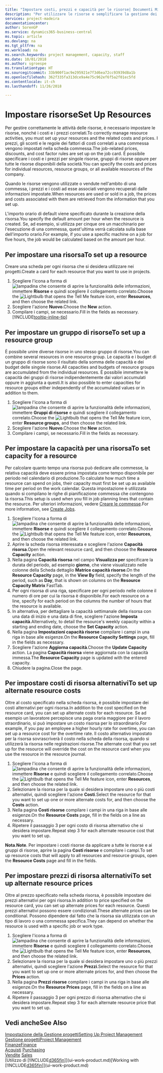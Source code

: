 ```yaml
---
title: "Impostare costi, prezzi e capacità per le risorse| Documenti Microsoft"
description: "Per utilizzare le risorse e semplificare la gestione dei progetti, specificare i costi e i prezzi per le singole risorse o i gruppi di risorse e impostare la capacità della risorsa."
services: project-madeira
documentationcenter: 
author: SorenGP
ms.service: dynamics365-business-central
ms.topic: article
ms.devlang: na
ms.tgt_pltfrm: na
ms.workload: na
ms.search.keywords: project management, capacity, staff
ms.date: 10/01/2018
ms.author: sgroespe
ms.translationtype: HT
ms.sourcegitcommit: 33b900f1ac9e295921e7f3d6ea72cc93939d8a1b
ms.openlocfilehash: 362f335fa313dce9a4e75c962ef6f5a2f01ec5fd
ms.contentlocale: it-ch
ms.lasthandoff: 11/26/2018

---
```

# <a name="set-up-resources"></a><span data-ttu-id="7c165-103">Impostare risorse</span><span class="sxs-lookup"><span data-stu-id="7c165-103">Set Up Resources</span></span>
<span data-ttu-id="7c165-104">Per gestire correttamente le attività delle risorse, è necessario impostare le risorse, nonché i costi e i prezzi correlati.</span><span class="sxs-lookup"><span data-stu-id="7c165-104">To correctly manage resource activities, you must set up your resources and the related costs and prices.</span></span> <span data-ttu-id="7c165-105">I prezzi, gli sconti e le regole dei fattori di costi correlati a una commessa vengono impostati nella scheda commessa.</span><span class="sxs-lookup"><span data-stu-id="7c165-105">The job-related prices, discounts, and cost factor rules are set up on the job card.</span></span> <span data-ttu-id="7c165-106">È possibile specificare i costi e i prezzi per singole risorse, gruppi di risorse oppure per tutte le risorse disponibili della società.</span><span class="sxs-lookup"><span data-stu-id="7c165-106">You can specify the costs and prices for individual resources, resource groups, or all available resources of the company.</span></span>

<span data-ttu-id="7c165-107">Quando le risorse vengono utilizzate o vendute nell'ambito di una commessa, i prezzi e i costi ad esse associati vengono recuperati dalle informazioni impostate.</span><span class="sxs-lookup"><span data-stu-id="7c165-107">When resources are used or sold in a job, the prices and costs associated with them are retrieved from the information that you set up.</span></span>

<span data-ttu-id="7c165-108">L'importo orario di default viene specificato durante la creazione della risorsa.</span><span class="sxs-lookup"><span data-stu-id="7c165-108">You specify the default amount per hour when the resource is created.</span></span> <span data-ttu-id="7c165-109">Se, ad esempio, si utilizza per cinque ore un macchinario per l'esecuzione di una commessa, quest'ultima verrà calcolata sulla base dell'importo orario.</span><span class="sxs-lookup"><span data-stu-id="7c165-109">For example, if you use a specific machine on a job for five hours, the job would be calculated based on the amount per hour.</span></span>

## <a name="to-set-up-a-resource"></a><span data-ttu-id="7c165-110">Per impostare una risorsa</span><span class="sxs-lookup"><span data-stu-id="7c165-110">To set up a resource</span></span>
<span data-ttu-id="7c165-111">Creare una scheda per ogni risorsa che si desidera utilizzare nei progetti.</span><span class="sxs-lookup"><span data-stu-id="7c165-111">Create a card for each resource that you want to use in projects.</span></span>

1. <span data-ttu-id="7c165-112">Scegliere l'icona a forma di ![lampadina che consente di aprire la funzionalità delle informazioni](media/ui-search/search_small.png "Informazioni sull'operazione che si desidera eseguire"), immettere **Risorse** e quindi scegliere il collegamento correlato.</span><span class="sxs-lookup"><span data-stu-id="7c165-112">Choose the ![Lightbulb that opens the Tell Me feature](media/ui-search/search_small.png "Tell me what you want to do") icon, enter **Resources**, and then choose the related link.</span></span>
2. <span data-ttu-id="7c165-113">Scegliere l'azione **Nuovo**.</span><span class="sxs-lookup"><span data-stu-id="7c165-113">Choose the **New** action.</span></span>
3. <span data-ttu-id="7c165-114">Compilare i campi, se necessario.</span><span class="sxs-lookup"><span data-stu-id="7c165-114">Fill in the fields as necessary.</span></span> [!INCLUDE[tooltip-inline-tip](includes/tooltip-inline-tip_md.md)]  

## <a name="to-set-up-a-resource-group"></a><span data-ttu-id="7c165-115">Per impostare un gruppo di risorse</span><span class="sxs-lookup"><span data-stu-id="7c165-115">To set up a resource group</span></span>
<span data-ttu-id="7c165-116">È possibile unire diverse risorse in uno stesso gruppo di risorse.</span><span class="sxs-lookup"><span data-stu-id="7c165-116">You can combine several resources in one resource group.</span></span> <span data-ttu-id="7c165-117">Le capacità e i budget di un gruppo di risorse sono il risultato della somma delle capacità e dei budget delle singole risorse.</span><span class="sxs-lookup"><span data-stu-id="7c165-117">All capacities and budgets of resource groups are accumulated from the individual resources.</span></span> <span data-ttu-id="7c165-118">È possibile immettere le capacità dei gruppi di risorse indipendentemente dai valori accumulati oppure in aggiunta a questi.</span><span class="sxs-lookup"><span data-stu-id="7c165-118">It is also possible to enter capacities for resource groups either independently of the accumulated values or in addition to them.</span></span>

1. <span data-ttu-id="7c165-119">Scegliere l'icona a forma di ![lampadina che consente di aprire la funzionalità delle informazioni](media/ui-search/search_small.png "Informazioni sull'operazione che si desidera eseguire"), immettere **Gruppi di risorse** e quindi scegliere il collegamento correlato.</span><span class="sxs-lookup"><span data-stu-id="7c165-119">Choose the ![Lightbulb that opens the Tell Me feature](media/ui-search/search_small.png "Tell me what you want to do") icon, enter **Resource groups**, and then choose the related link.</span></span>
2. <span data-ttu-id="7c165-120">Scegliere l'azione **Nuovo**.</span><span class="sxs-lookup"><span data-stu-id="7c165-120">Choose the **New** action.</span></span>
3. <span data-ttu-id="7c165-121">Compilare i campi, se necessario.</span><span class="sxs-lookup"><span data-stu-id="7c165-121">Fill in the fields as necessary.</span></span>

## <a name="to-set-capacity-for-a-resource"></a><span data-ttu-id="7c165-122">Per impostare la capacità per una risorsa</span><span class="sxs-lookup"><span data-stu-id="7c165-122">To set capacity for a resource</span></span>
<span data-ttu-id="7c165-123">Per calcolare quanto tempo una risorsa può dedicare alle commesse, la relativa capacità deve essere prima impostata come tempo disponibile per periodo nel calendario di produzione.</span><span class="sxs-lookup"><span data-stu-id="7c165-123">To calculate how much time a resource can spend on jobs, their capacity must first be set up as available time per period on the work calendar.</span></span> <span data-ttu-id="7c165-124">Questa impostazione è utilizzata quando si compilano le righe di pianificazione commessa che contengono la risorsa.</span><span class="sxs-lookup"><span data-stu-id="7c165-124">This setup is used when you fill in job planning lines that contain the resource.</span></span> <span data-ttu-id="7c165-125">Per ulteriori informazioni, vedere [Creare le commesse](projects-how-create-jobs.md).</span><span class="sxs-lookup"><span data-stu-id="7c165-125">For more information, see [Create Jobs](projects-how-create-jobs.md).</span></span>

1. <span data-ttu-id="7c165-126">Scegliere l'icona a forma di ![lampadina che consente di aprire la funzionalità delle informazioni](media/ui-search/search_small.png "Informazioni sull'operazione che si desidera eseguire"), immettere **Risorse** e quindi scegliere il collegamento correlato.</span><span class="sxs-lookup"><span data-stu-id="7c165-126">Choose the ![Lightbulb that opens the Tell Me feature](media/ui-search/search_small.png "Tell me what you want to do") icon, enter **Resources**, and then choose the related link.</span></span>
2. <span data-ttu-id="7c165-127">Aprire la scheda risorsa interessata e scegliere l'azione **Capacità risorsa**.</span><span class="sxs-lookup"><span data-stu-id="7c165-127">Open the relevant resource card, and then choose the **Resource Capacity** action.</span></span>
3. <span data-ttu-id="7c165-128">Nella pagina **Capacità risorsa** nel campo **Visualizza per** specificare la durata del periodo, ad esempio **giorno**, che viene visualizzato nelle colonne della Scheda dettaglio **Matrice capacità risorse**.</span><span class="sxs-lookup"><span data-stu-id="7c165-128">On the **Resource Capacity** page, in the **View By** field, specify the length of the period, such as **Day**, that is shown on columns on the **Resource Capacity Matrix** FastTab.</span></span>
4. <span data-ttu-id="7c165-129">Per ogni risorsa di una riga, specificare per ogni periodo nelle colonne il numero di ore per cui la risorsa è disponibile.</span><span class="sxs-lookup"><span data-stu-id="7c165-129">For each resource on a line, specify for each period on the columns the number of hours that the resource is available.</span></span>
5. <span data-ttu-id="7c165-130">In alternativa, per dettagliare la capacità settimanale della risorsa con una data di inizio e una data di fine, scegliere l'azione **Imposta capacità**.</span><span class="sxs-lookup"><span data-stu-id="7c165-130">Alternatively, to detail the resource's weekly capacity within a starting and ending date, choose the **Set Capacity** action.</span></span>
6. <span data-ttu-id="7c165-131">Nella pagina **Impostazioni capacità risorse** compilare i campi in una riga in base alle esigenze.</span><span class="sxs-lookup"><span data-stu-id="7c165-131">On the **Resource Capacity Settings** page, fill in the fields as necessary.</span></span>
7. <span data-ttu-id="7c165-132">Scegliere l'azione **Aggiorna capacità**.</span><span class="sxs-lookup"><span data-stu-id="7c165-132">Choose the **Update Capacity** action.</span></span> <span data-ttu-id="7c165-133">La pagina **Capacità risorsa** viene aggiornata con la capacità immessa.</span><span class="sxs-lookup"><span data-stu-id="7c165-133">The **Resource Capacity** page is updated with the entered capacity.</span></span>
8. <span data-ttu-id="7c165-134">Chiudere la pagina.</span><span class="sxs-lookup"><span data-stu-id="7c165-134">Close the page.</span></span>

## <a name="to-set-up-alternate-resource-costs"></a><span data-ttu-id="7c165-135">Per impostare costi di risorsa alternativi</span><span class="sxs-lookup"><span data-stu-id="7c165-135">To set up alternate resource costs</span></span>
<span data-ttu-id="7c165-136">Oltre al costo specificato nella scheda risorsa, è possibile impostare dei costi alternativi per ogni risorsa.</span><span class="sxs-lookup"><span data-stu-id="7c165-136">In addition to the cost specified on the resource card, you can set up alternate costs for each resource.</span></span> <span data-ttu-id="7c165-137">Se ad esempio un lavoratore percepisce una paga oraria maggiore per il lavoro straordinario, si può impostare un costo risorsa per lo straordinario.</span><span class="sxs-lookup"><span data-stu-id="7c165-137">For example, if you pay an employee a higher hourly rate for overtime, you can set up a resource cost for the overtime rate.</span></span> <span data-ttu-id="7c165-138">Il costo alternativo impostato per la risorsa sovrascriverà il costo nella scheda della risorsa, quando si utilizzerà la risorsa nelle registrazioni risorse.</span><span class="sxs-lookup"><span data-stu-id="7c165-138">The alternate cost that you set up for the resource will override the cost on the resource card when you use the resource in the resource journal.</span></span>

1. <span data-ttu-id="7c165-139">Scegliere l'icona a forma di ![lampadina che consente di aprire la funzionalità delle informazioni](media/ui-search/search_small.png "Informazioni sull'operazione che si desidera eseguire"), immettere **Risorse** e quindi scegliere il collegamento correlato.</span><span class="sxs-lookup"><span data-stu-id="7c165-139">Choose the ![Lightbulb that opens the Tell Me feature](media/ui-search/search_small.png "Tell me what you want to do") icon, enter **Resources**, and then choose the related link.</span></span>  
2. <span data-ttu-id="7c165-140">Selezionare la risorsa per la quale si desidera impostare uno o più costi alternativi, quindi scegliere l'azione **Costi**.</span><span class="sxs-lookup"><span data-stu-id="7c165-140">Select the resource for that you want to set up one or more alternate costs for, and then choose the **Costs** action.</span></span>  
3. <span data-ttu-id="7c165-141">Nella pagina **Costi risorse** compilare i campi in una riga in base alle esigenze.</span><span class="sxs-lookup"><span data-stu-id="7c165-141">On the **Resource Costs** page, fill in the fields on a line as necessary.</span></span>  
4. <span data-ttu-id="7c165-142">Ripetere il passaggio 3 per ogni costo di risorsa alternativo che si desidera impostare.</span><span class="sxs-lookup"><span data-stu-id="7c165-142">Repeat step 3 for each alternate resource cost that you want to set up.</span></span>

<span data-ttu-id="7c165-143">**Nota**.</span><span class="sxs-lookup"><span data-stu-id="7c165-143">**Note**.</span></span> <span data-ttu-id="7c165-144">Per impostare i costi risorse da applicare a tutte le risorse e ai gruppi di risorse, aprire la pagina **Costi risorse** e compilare i campi.</span><span class="sxs-lookup"><span data-stu-id="7c165-144">To set up resource costs that will apply to all resources and resource groups, open the **Resource Costs** page and fill in the fields.</span></span>

## <a name="to-set-up-alternate-resource-prices"></a><span data-ttu-id="7c165-145">Per impostare prezzi di risorsa alternativi</span><span class="sxs-lookup"><span data-stu-id="7c165-145">To set up alternate resource prices</span></span>
<span data-ttu-id="7c165-146">Oltre al prezzo specificato nella scheda risorsa, è possibile impostare dei prezzi alternativi per ogni risorsa.</span><span class="sxs-lookup"><span data-stu-id="7c165-146">In addition to price specified on the resource card, you can set up alternate prices for each resource.</span></span> <span data-ttu-id="7c165-147">Questi prezzi alternativi possono essere condizionali.</span><span class="sxs-lookup"><span data-stu-id="7c165-147">These alternate prices can be conditional.</span></span> <span data-ttu-id="7c165-148">Possono dipendere dal fatto che la risorsa sia utilizzata con un tipo di lavoro o una commessa specifica.</span><span class="sxs-lookup"><span data-stu-id="7c165-148">They can depend on whether the resource is used with a specific job or work type.</span></span>

1. <span data-ttu-id="7c165-149">Scegliere l'icona a forma di ![lampadina che consente di aprire la funzionalità delle informazioni](media/ui-search/search_small.png "Informazioni sull'operazione che si desidera eseguire"), immettere **Risorse** e quindi scegliere il collegamento correlato.</span><span class="sxs-lookup"><span data-stu-id="7c165-149">Choose the ![Lightbulb that opens the Tell Me feature](media/ui-search/search_small.png "Tell me what you want to do") icon, enter **Resources**, and then choose the related link.</span></span>
2. <span data-ttu-id="7c165-150">Selezionare la risorsa per la quale si desidera impostare uno o più prezzi alternativi, quindi scegliere l'azione **Prezzi**.</span><span class="sxs-lookup"><span data-stu-id="7c165-150">Select the resource for that you want to set up one or more alternate prices for, and then choose the **Prices** action.</span></span>
3. <span data-ttu-id="7c165-151">Nella pagina **Prezzi risorse** compilare i campi in una riga in base alle esigenze.</span><span class="sxs-lookup"><span data-stu-id="7c165-151">On the **Resource Prices** page, fill in the fields on a line as necessary.</span></span>
4. <span data-ttu-id="7c165-152">Ripetere il passaggio 3 per ogni prezzo di risorsa alternativo che si desidera impostare.</span><span class="sxs-lookup"><span data-stu-id="7c165-152">Repeat step 3 for each alternate resource price that you want to set up.</span></span>

## <a name="see-also"></a><span data-ttu-id="7c165-153">Vedi anche</span><span class="sxs-lookup"><span data-stu-id="7c165-153">See Also</span></span>
[<span data-ttu-id="7c165-154">Impostazione della Gestione progetti</span><span class="sxs-lookup"><span data-stu-id="7c165-154">Setting Up Project Management</span></span>](projects-setup-projects.md)  
[<span data-ttu-id="7c165-155">Gestione progetti</span><span class="sxs-lookup"><span data-stu-id="7c165-155">Project Management</span></span>](projects-manage-projects.md)  
[<span data-ttu-id="7c165-156">Finanze</span><span class="sxs-lookup"><span data-stu-id="7c165-156">Finance</span></span>](finance.md)  
<span data-ttu-id="7c165-157">[Acquisti](purchasing-manage-purchasing.md)       </span><span class="sxs-lookup"><span data-stu-id="7c165-157">[Purchasing](purchasing-manage-purchasing.md)       </span></span>  
<span data-ttu-id="7c165-158">[Vendite](sales-manage-sales.md)    </span><span class="sxs-lookup"><span data-stu-id="7c165-158">[Sales](sales-manage-sales.md)    </span></span>  
<span data-ttu-id="7c165-159">[Utilizzo di [!INCLUDE[d365fin](includes/d365fin_md.md)]](ui-work-product.md)</span><span class="sxs-lookup"><span data-stu-id="7c165-159">[Working with [!INCLUDE[d365fin](includes/d365fin_md.md)]](ui-work-product.md)</span></span>  

